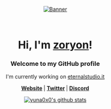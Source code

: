 <!-- banner -->
<p align="center">
  <a href="#">
    <img src="./video/banner.webp" alt="Banner">
  </a>
</p>

<br />

<!-- welcome message -->
<h1 align="center">
    Hi, I'm
    <a href="#">zoryon</a>!
</h1>
<h3 align="center">Welcome to my GitHub profile</h3>

<!-- working on -->
<p align="center">
    I'm currently working on
    <a href="https://eternalstudio.it">eternalstudio.it</a>
</p>

<!-- link tree -->
<p align="center">
    <strong>
        <a href="#">Website</a>
    </strong> | 
    <strong>
        <a href="https://x.com/zoryon_">Twitter</a>
    </strong> |
    <strong>
        <a href="https://discord.com/users/395998077552427019">Discord</a>
    </strong>
</p>

<!-- stats -->
<p align="center">
  <a href="https://github.com/zoryon">
    <img src="https://github-readme-stats.vercel.app/api?username=zoryon&hide_border=true&show_icons=true" alt="yuna0x0's github stats">
  </a>
</p>